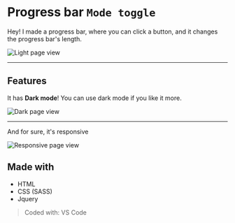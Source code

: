 # Progress bar `Mode toggle`

Hey! I made a progress bar, where you can click a button, and it changes the progress bar's length.

![Light page view](https://imgur.com/g3ld0f1.png)

---

## Features

It has **Dark mode**! You can use dark mode if you like it more.

![Dark page view](https://imgur.com/7WpUjm1.png)

---

And for sure, it's responsive

![Responsive page view](https://imgur.com/Kd8TZaN.png)

## Made with

* HTML
* CSS (SASS)
* Jquery

> Coded with: VS Code
